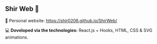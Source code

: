 ## Shir Web :hibiscus:

:link: Personal website: https://shir0206.github.io/ShirWeb/


:computer: <b>Doveloped via the technologies:</b> React.js + Hooks, HTML, CSS  &  SVG animations.




